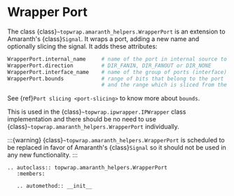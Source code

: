 # Wrapper Port

The class {class}`~topwrap.amaranth_helpers.WrapperPort` is an extension to Amaranth's {class}`Signal`.
It wraps a port, adding a new name and optionally slicing the signal.
It adds these attributes:

```python
WrapperPort.internal_name     # name of the port in internal source to be wrapped
WrapperPort.direction         # DIR_FANIN, DIR_FANOUT or DIR_NONE
WrapperPort.interface_name    # name of the group of ports (interface)
WrapperPort.bounds            # range of bits that belong to the port
                              # and the range which is sliced from the port
```

See {ref}`Port slicing <port-slicing>` to know more about `bounds`.

This is used in the {class}`~topwrap.ipwrapper.IPWrapper` class implementation and there should be no need to use {class}`~topwrap.amaranth_helpers.WrapperPort` individually.

:::{warning}
{class}`~topwrap.amaranth_helpers.WrapperPort` is scheduled to be replaced in favor of Amaranth's {class}`Signal` so it should not be used in any new functionality.
:::

```{eval-rst}
.. autoclass:: topwrap.amaranth_helpers.WrapperPort
   :members:

   .. automethod:: __init__
```
